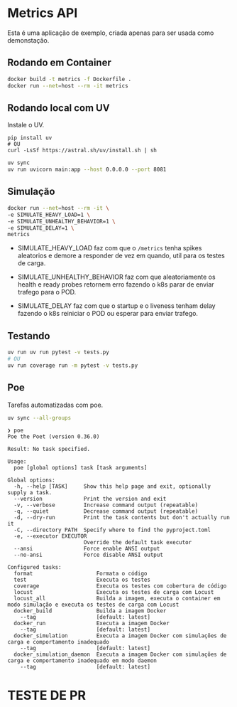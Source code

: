 # Metrics API

Esta é uma aplicação de exemplo,
criada apenas para ser usada como demonstação.


## Rodando em Container

```bash
docker build -t metrics -f Dockerfile .
docker run --net=host --rm -it metrics
```

## Rodando local com UV

Instale o UV.

```
pip install uv
# OU
curl -LsSf https://astral.sh/uv/install.sh | sh
```

```bash
uv sync  
uv run uvicorn main:app --host 0.0.0.0 --port 8081
```

## Simulação

```bash
docker run --net=host --rm -it \
-e SIMULATE_HEAVY_LOAD=1 \
-e SIMULATE_UNHEALTHY_BEHAVIOR=1 \
-e SIMULATE_DELAY=1 \
metrics
```

- SIMULATE_HEAVY_LOAD faz com que o `/metrics` tenha spikes aleatorios e demore a responder de vez em quando, util para os testes de carga.

- SIMULATE_UNHEALTHY_BEHAVIOR faz com que aleatoriamente os health e ready probes retornem erro fazendo o k8s parar de enviar trafego para o POD.

- SIMULATE_DELAY faz com que o startup e o liveness tenham delay fazendo o k8s reiniciar o POD ou esperar para enviar trafego.


## Testando

```bash
uv run uv run pytest -v tests.py
# OU
uv run coverage run -m pytest -v tests.py
```

## Poe

Tarefas automatizadas com poe.

```bash
uv sync --all-groups
```

```console
❯ poe       
Poe the Poet (version 0.36.0)

Result: No task specified.

Usage:
  poe [global options] task [task arguments]

Global options:
  -h, --help [TASK]     Show this help page and exit, optionally supply a task.
  --version             Print the version and exit
  -v, --verbose         Increase command output (repeatable)
  -q, --quiet           Decrease command output (repeatable)
  -d, --dry-run         Print the task contents but don't actually run it
  -C, --directory PATH  Specify where to find the pyproject.toml
  -e, --executor EXECUTOR
                        Override the default task executor
  --ansi                Force enable ANSI output
  --no-ansi             Force disable ANSI output

Configured tasks:
  format                    Formata o código
  test                      Executa os testes
  coverage                  Executa os testes com cobertura de código
  locust                    Executa os testes de carga com Locust
  locust_all                Builda a imagem, executa o container em modo simulação e executa os testes de carga com Locust
  docker_build              Builda a imagem Docker
    --tag                   [default: latest]
  docker_run                Executa a imagem Docker
    --tag                   [default: latest]
  docker_simulation         Executa a imagem Docker com simulações de carga e comportamento inadequado
    --tag                   [default: latest]
  docker_simulation_daemon  Executa a imagem Docker com simulações de carga e comportamento inadequado em modo daemon
    --tag                   [default: latest]
```

# TESTE DE PR